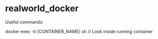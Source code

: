 # realworld_docker

Useful commands:

docker exec -it {CONTAINER_NAME} sh 
// Look inside running container
